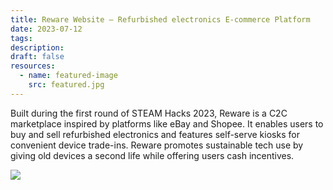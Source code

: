 ```yaml
---
title: Reware Website – Refurbished electronics E-commerce Platform
date: 2023-07-12
tags: 
description: 
draft: false
resources:
  - name: featured-image
    src: featured.jpg
---
```


Built during the first round of STEAM Hacks 2023, Reware is a C2C marketplace inspired by platforms like eBay and Shopee. It enables users to buy and sell refurbished electronics and features self-serve kiosks for convenient device trade-ins. Reware promotes sustainable tech use by giving old devices a second life while offering users cash incentives.

![](https://i.imgur.com/NsJAegJ.jpeg)
